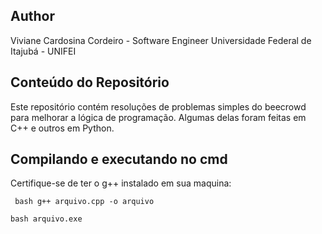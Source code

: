 ## Author

Viviane Cardosina Cordeiro - Software Engineer 
Universidade Federal de Itajubá - UNIFEI

## Conteúdo do Repositório

Este repositório contém resoluções de problemas simples do beecrowd para melhorar a lógica de programação.
Algumas delas foram feitas em C++ e outros em Python.

## Compilando e executando no cmd

Certifique-se de ter o g++ instalado em sua maquina:

``` bash g++ arquivo.cpp -o arquivo```

``` bash arquivo.exe ```
